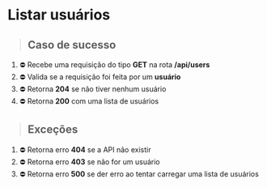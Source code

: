 # Listar usuários

> ## Caso de sucesso

1. ⛔️ Recebe uma requisição do tipo **GET** na rota **/api/users**
2. ⛔️ Valida se a requisição foi feita por um **usuário**
3. ⛔️ Retorna **204** se não tiver nenhum usuário
4. ⛔️ Retorna **200** com uma lista de usuários

> ## Exceções

1. ⛔️ Retorna erro **404** se a API não existir
2. ⛔️ Retorna erro **403** se não for um usuário
3. ⛔️ Retorna erro **500** se der erro ao tentar carregar uma lista de usuários